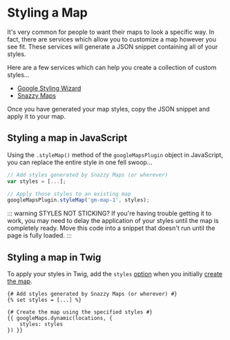 # Styling a Map

It's very common for people to want their maps to look a specific way. In fact, there are services which allow you to customize a map however you see fit. These services will generate a JSON snippet containing all of your styles.

Here are a few services which can help you create a collection of custom styles...

 - [Google Styling Wizard](https://mapstyle.withgoogle.com)
 - [Snazzy Maps](https://snazzymaps.com/)
 
Once you have generated your map styles, copy the JSON snippet and apply it to your map.

## Styling a map in JavaScript

Using the `.styleMap()` method of the `googleMapsPlugin` object in JavaScript, you can replace the entire style in one fell swoop...

```js
// Add styles generated by Snazzy Maps (or wherever)
var styles = [...];

// Apply those styles to an existing map
googleMapsPlugin.styleMap('gm-map-1', styles);
```

::: warning STYLES NOT STICKING?
If you're having trouble getting it to work, you may need to delay the application of your styles until the map is completely ready. Move this code into a snippet that doesn't run until the page is fully loaded.
:::

## Styling a map in Twig

To apply your styles in Twig, add the `styles` [option](/dynamic-maps/dynamic/#options) when you initially [create the map](/dynamic-maps/dynamic/).

```twig
{# Add styles generated by Snazzy Maps (or wherever) #}
{% set styles = [...] %}

{# Create the map using the specified styles #}
{{ googleMaps.dynamic(locations, {
    styles: styles
}) }}
```
